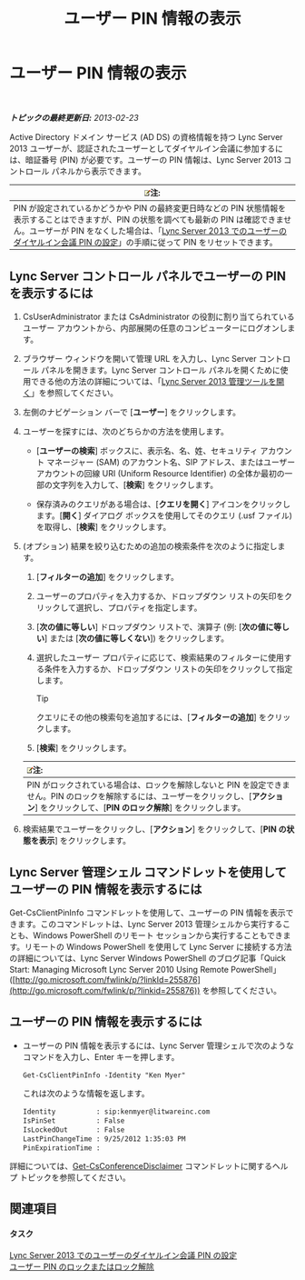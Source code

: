 ﻿---
title: ユーザー PIN 情報の表示
TOCTitle: ユーザー PIN 情報の表示
ms:assetid: 59e38117-8112-4851-82ac-a746ffa0f89d
ms:mtpsurl: https://technet.microsoft.com/ja-jp/library/JJ688067(v=OCS.15)
ms:contentKeyID: 49886968
ms.date: 05/19/2016
mtps_version: v=OCS.15
ms.translationtype: HT
---

# ユーザー PIN 情報の表示

 

_**トピックの最終更新日:** 2013-02-23_

Active Directory ドメイン サービス (AD DS) の資格情報を持つ Lync Server 2013 ユーザーが、認証されたユーザーとしてダイヤルイン会議に参加するには、暗証番号 (PIN) が必要です。ユーザーの PIN 情報は、Lync Server 2013 コントロール パネルから表示できます。

<table>
<thead>
<tr class="header">
<th><img src="images/Gg412781.note(OCS.15).gif" title="note" alt="note" />注:</th>
</tr>
</thead>
<tbody>
<tr class="odd">
<td>PIN が設定されているかどうかや PIN の最終変更日時などの PIN 状態情報を表示することはできますが、PIN の状態を調べても最新の PIN は確認できません。ユーザーが PIN をなくした場合は、「<a href="lync-server-2013-set-a-user-s-dial-in-conferencing-pin.md">Lync Server 2013 でのユーザーのダイヤルイン会議 PIN の設定</a>」の手順に従って PIN をリセットできます。</td>
</tr>
</tbody>
</table>


## Lync Server コントロール パネルでユーザーの PIN を表示するには

1.  CsUserAdministrator または CsAdministrator の役割に割り当てられているユーザー アカウントから、内部展開の任意のコンピューターにログオンします。

2.  ブラウザー ウィンドウを開いて管理 URL を入力し、Lync Server コントロール パネルを開きます。Lync Server コントロール パネルを開くために使用できる他の方法の詳細については、「[Lync Server 2013 管理ツールを開く](lync-server-2013-open-lync-server-administrative-tools.md)」を参照してください。

3.  左側のナビゲーション バーで \[**ユーザー**\] をクリックします。

4.  ユーザーを探すには、次のどちらかの方法を使用します。
    
      - \[**ユーザーの検索**\] ボックスに、表示名、名、姓、セキュリティ アカウント マネージャー (SAM) のアカウント名、SIP アドレス、またはユーザー アカウントの回線 URI (Uniform Resource Identifier) の全体か最初の一部の文字列を入力して、\[**検索**\] をクリックします。
    
      - 保存済みのクエリがある場合は、\[**クエリを開く**\] アイコンをクリックします。\[**開く**\] ダイアログ ボックスを使用してそのクエリ (.usf ファイル) を取得し、\[**検索**\] をクリックします。

5.  (オプション) 結果を絞り込むための追加の検索条件を次のように指定します。
    
    1.  \[**フィルターの追加**\] をクリックします。
    
    2.  ユーザーのプロパティを入力するか、ドロップダウン リストの矢印をクリックして選択し、プロパティを指定します。
    
    3.  \[**次の値に等しい**\] ドロップダウン リストで、演算子 (例: \[**次の値に等しい**\] または \[**次の値に等しくない**\]) をクリックします。
    
    4.  選択したユーザー プロパティに応じて、検索結果のフィルターに使用する条件を入力するか、ドロップダウン リストの矢印をクリックして指定します。
        

        > [!TIP]
        > クエリにその他の検索句を追加するには、[<STRONG>フィルターの追加</STRONG>] をクリックします。

    
    5.  \[**検索**\] をクリックします。
    
    <table>
    <thead>
    <tr class="header">
    <th><img src="images/Gg412781.note(OCS.15).gif" title="note" alt="note" />注:</th>
    </tr>
    </thead>
    <tbody>
    <tr class="odd">
    <td>PIN がロックされている場合は、ロックを解除しないと PIN を設定できません。PIN のロックを解除するには、ユーザーをクリックし、[<strong>アクション</strong>] をクリックして、[<strong>PIN のロック解除</strong>] をクリックします。</td>
    </tr>
    </tbody>
    </table>


6.  検索結果でユーザーをクリックし、\[**アクション**\] をクリックして、\[**PIN の状態を表示**\] をクリックします。

## Lync Server 管理シェル コマンドレットを使用してユーザーの PIN 情報を表示するには

Get-CsClientPinInfo コマンドレットを使用して、ユーザーの PIN 情報を表示できます。このコマンドレットは、Lync Server 2013 管理シェルから実行することも、Windows PowerShell のリモート セッションから実行することもできます。リモートの Windows PowerShell を使用して Lync Server に接続する方法の詳細については、Lync Server Windows PowerShell のブログ記事「Quick Start: Managing Microsoft Lync Server 2010 Using Remote PowerShell」 ([http://go.microsoft.com/fwlink/p/?linkId=255876](http://go.microsoft.com/fwlink/p/?linkid=255876)) を参照してください。

## ユーザーの PIN 情報を表示するには

  - ユーザーの PIN 情報を表示するには、Lync Server 管理シェルで次のようなコマンドを入力し、Enter キーを押します。
    
        Get-CsClientPinInfo -Identity "Ken Myer"
    
    これは次のような情報を返します。
    
        Identity          : sip:kenmyer@litwareinc.com
        IsPinSet          : False
        IsLockedOut       : False
        LastPinChangeTime : 9/25/2012 1:35:03 PM
        PinExpirationTime :

詳細については、[Get-CsConferenceDisclaimer](https://docs.microsoft.com/en-us/powershell/module/skype/Get-CsConferenceDisclaimer) コマンドレットに関するヘルプ トピックを参照してください。

## 関連項目

#### タスク

[Lync Server 2013 でのユーザーのダイヤルイン会議 PIN の設定](lync-server-2013-set-a-user-s-dial-in-conferencing-pin.md)  
[ユーザー PIN のロックまたはロック解除](lync-server-2013-lock-or-unlock-a-user-pin.md)


